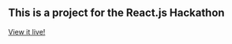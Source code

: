 This is a project for the React.js Hackathon
--------------------------------------------

[View it live!](http://pjreddie.com/pokemon-heart/)
